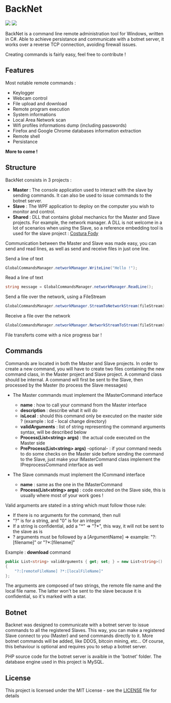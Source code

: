 # BackNet
<img src="https://ci.appveyor.com/api/projects/status/x9x4tirpwb1ce74d/branch/master?svg=true"> <a href="https://www.codefactor.io/repository/github/valsov/backnet"><img src="https://www.codefactor.io/repository/github/valsov/backnet/badge" /></a>

BackNet is a command line remote administration tool for Windows, written in C#.
Able to achieve persistance and communicate with a botnet server, it works over a reverse TCP connection, avoiding firewall issues.

Creating commands is fairly easy, feel free to contribute !

## Features

Most notable remote commands :
- Keylogger
- Webcam control
- File upload and download
- Remote program execution
- System informations
- Local Area Network scan
- Wifi profiles informations dump (including passwords)
- Firefox and Google Chrome databases information extraction
- Remote shell
- Persistance

**More to come !**

## Structure

BackNet consists in 3 projects :
- **Master** : The console application used to interact with the slave by sending commands. It can also be used to issue commands to the botnet server.
- **Slave** : The WPF application to deploy on the computer you wish to monitor and control.
- **Shared** : DLL that contains global mechanics for the Master and Slave projects. For example, the network manager. A DLL is not welcome in a lot of scenarios when using the Slave, so a reference embedding tool is used for the slave project : [Costura Fody](https://github.com/Fody/Costura)

Communication between the Master and Slave was made easy, you can send and read lines, as well as send and receive files in just one line.

Send a line of text
```cs
GlobalCommandsManager.networkManager.WriteLine("Hello !");
```
Read a line of text
```cs
string message = GlobalCommandsManager.networkManager.ReadLine();
```

Send a file over the network, using a FileStream
```cs
GlobalCommandsManager.networkManager.StreamToNetworkStream(fileStream);
```
Receive a file over the network
```cs
GlobalCommandsManager.networkManager.NetworkStreamToStream(fileStream);
```


File transferts come with a nice progress bar !

## Commands

Commands are located in both the Master and Slave projects. In order to create a new command, you will have to create two files containing the new command class, in the Master project and Slave project. A command class should be internal.
A command will first be sent to the Slave, then processed by the Master (to process the Slave messages)

- The Master commands must implement the IMasterCommand interface
	- **name** : how to call your command from the Master interface
	- **description** : describe what it will do
	- **isLocal** : should this command only be executed on the master side ? (example : lcd - local change directory)
	- **validArguments** : list of string representing the command arguments syntax, will be described below
	- **Process(List\<string> args)** : the actual code executed on the Master side
	- **PreProcess(List\<string> args)** -optional- : if your command needs to do some checks on the Master side before sending the command to the Slave, just make your IMasterCommand class implement the IPreprocessCommand interface as well 

- The Slave commands must implement the ICommand interface
	- **name** : same as the one in the IMasterCommand
	- **Process(List\<string> args)** : code executed on the Slave side, this is usually where most of your work goes !

Valid arguments are stated in a string which must follow those rule:
- If there is no arguments for the command, then null
- "?" is for a string, and "0" is for an integer
- If a string is confidential, add a "\*" => "?\*", this way, it will not be sent to the slave as is
- ? arguments must be followed by a [ArgumentName] => example: "?:[filename]" or "?\*:[filename]"

Example : **download** command
```cs
public List<string> validArguments { get; set; } = new List<string>()
{
    "?:[remoteFileName] ?*:[localFileName]"
};
```
The arguments are composed of two strings, the remote file name and the local file name. The latter won't be sent to the slave because it is confidential, so it's marked with a star.

## Botnet

Backnet was designed to communicate with a botnet server to issue commands to all the registered Slaves. This way, you can make a registered Slave connect to you (Master) and send commands  directly to it.
More botnet commands will be added, like DDOS, bitcoin mining, etc...
Of course, this behaviour is optional and requires you to setup a botnet server.

PHP source code for the botnet server is avaible in the 'botnet' folder. The database engine used in this project is MySQL.
<br>

## License

This project is licensed under the MIT License - see the [LICENSE](https://github.com/valsov/BackNet/blob/master/LICENSE) file for details
